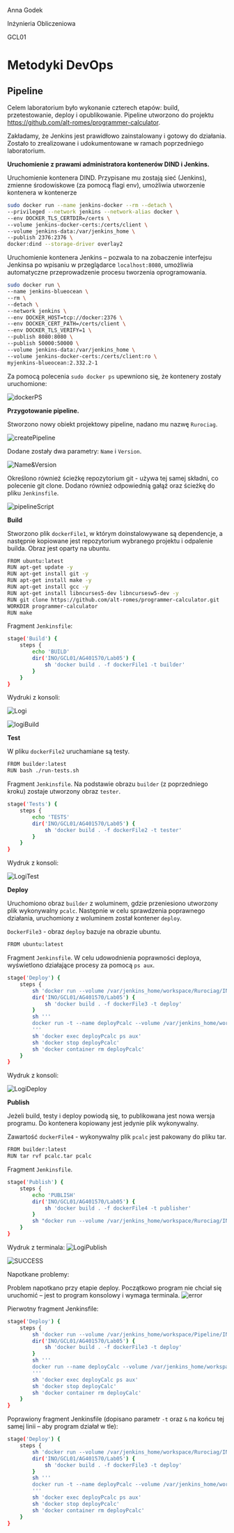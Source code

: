 Anna Godek

Inżynieria Obliczeniowa

GCL01

# Metodyki DevOps

## Pipeline

Celem laboratorium było wykonanie czterech etapów: build, przetestowanie, deploy i opublikowanie. Pipeline utworzono do projektu https://github.com/alt-romes/programmer-calculator.

Zakładamy, że Jenkins jest prawidłowo zainstalowany i gotowy do działania. Zostało to zrealizowane i udokumentowane w ramach poprzedniego laboratorium.

**Uruchomienie z prawami administratora kontenerów DIND i Jenkins.**

Uruchomienie kontenera DIND. Przypisane mu zostają sieć (Jenkins), zmienne środowiskowe (za pomocą flagi env), umożliwia utworzenie kontenera w kontenerze

```bash
sudo docker run --name jenkins-docker --rm --detach \
--privileged --network jenkins --network-alias docker \
--env DOCKER_TLS_CERTDIR=/certs \
--volume jenkins-docker-certs:/certs/client \
--volume jenkins-data:/var/jenkins_home \
--publish 2376:2376 \
docker:dind --storage-driver overlay2
```

Uruchomienie kontenera Jenkins – pozwala to na zobaczenie interfejsu Jenkinsa po wpisaniu w przeglądarce `localhost:8080`, umożliwia automatyczne przeprowadzenie procesu tworzenia oprogramowania.

```bash
sudo docker run \
--name jenkins-blueocean \
--rm \
--detach \
--network jenkins \
--env DOCKER_HOST=tcp://docker:2376 \
--env DOCKER_CERT_PATH=/certs/client \
--env DOCKER_TLS_VERIFY=1 \
--publish 8080:8080 \
--publish 50000:50000 \
--volume jenkins-data:/var/jenkins_home \
--volume jenkins-docker-certs:/certs/client:ro \
myjenkins-blueocean:2.332.2-1
```

Za pomocą polecenia `sudo docker ps` upewniono się, że kontenery zostały uruchomione:

![dockerPS](dockerPS.png)

**Przygotowanie pipeline.**

Stworzono nowy obiekt projektowy pipeline, nadano mu nazwę `Rurociag`.

![createPipeline](createPipeline.png)

Dodane zostały dwa parametry: `Name` i `Version`.

![Name&Version](Name&Version.png)

Określono również ścieżkę repozytorium git - używa tej samej składni, co polecenie git clone. Dodano również odpowiednią gałąź oraz ścieżkę do pliku `Jenkinsfile`.

![pipelineScript](pipelineScript.png)

**Build**

Stworzono plik `dockerFile1`, w którym doinstalowywane są dependencje, a następnie kopiowane jest repozytorium wybranego projektu i odpalenie builda. Obraz jest oparty na ubuntu.

```bash
FROM ubuntu:latest
RUN apt-get update -y
RUN apt-get install git -y
RUN apt-get install make -y
RUN apt-get install gcc -y
RUN apt-get install libncurses5-dev libncursesw5-dev -y
RUN git clone https://github.com/alt-romes/programmer-calculator.git
WORKDIR programmer-calculator
RUN make
```

Fragment `Jenkinsfile`:

```bash
stage('Build') {
	steps {
		echo 'BUILD'
		dir('INO/GCL01/AG401570/Lab05') {
			sh 'docker build . -f dockerFile1 -t builder'
		}
	}
}
```

Wydruki z konsoli:

![Logi](Logi.png)

![logiBuild](logiBuild.png)

**Test**

W pliku `dockerFile2` uruchamiane są testy.

```bash
FROM builder:latest
RUN bash ./run-tests.sh
```

Fragment `Jenkinsfile`. Na podstawie obrazu `builder` (z poprzedniego kroku) zostaje utworzony obraz `tester`.

```bash
stage('Tests') {
	steps {
		echo 'TESTS'
		dir('INO/GCL01/AG401570/Lab05') {
			sh 'docker build . -f dockerFile2 -t tester'
		}
	}
}
```

Wydruk z konsoli:

![LogiTest](LogiTest.png)

**Deploy**

Uruchomiono obraz `builder` z woluminem, gdzie przeniesiono utworzony plik wykonywalny `pcalc`. Następnie w celu sprawdzenia poprawnego działania, uruchomiony z woluminem został kontener `deploy`.

`DockerFile3` - obraz `deploy` bazuje na obrazie ubuntu.

```bash
FROM ubuntu:latest
```

Fragment `Jenkinsfile`. W celu udowodnienia poprawności deploya, wyświetlono działające procesy za pomocą `ps aux`.

```bash
stage('Deploy') {
	steps {
		sh 'docker run --volume /var/jenkins_home/workspace/Rurociag/INO/GCL01/AG401570/Lab05:/v builder mv pcalc /v'
		dir('INO/GCL01/AG401570/Lab05') {
			sh 'docker build . -f dockerFile3 -t deploy'
		}
		sh '''
		docker run -t --name deployPcalc --volume /var/jenkins_home/workspace/Rurociag/INO/GCL01/AG401570/Lab05:/v deploy v/pcalc&
		'''
		sh 'docker exec deployPcalc ps aux'
		sh 'docker stop deployPcalc'
		sh 'docker container rm deployPcalc'
	}
}
```

Wydruk z konsoli:

![LogiDeploy](LogiDeploy.png)

**Publish**

Jeżeli build, testy i deploy powiodą się, to publikowana jest nowa wersja programu. Do kontenera kopiowany jest jedynie plik wykonywalny.

Zawartość `dockerFile4` - wykonywalny plik `pcalc` jest pakowany do pliku tar.

```bash
FROM builder:latest
RUN tar rvf pcalc.tar pcalc
```

Fragment `Jenkinsfile`.

```bash
stage('Publish') {
	steps {
		echo 'PUBLISH'
		dir('INO/GCL01/AG401570/Lab05') {
			sh 'docker build . -f dockerFile4 -t publisher'
		}
		sh "docker run --volume /var/jenkins_home/workspace/Rurociag/INO/GCL01/AG401570/Lab05:/v publisher mv pcalc.tar /v"
	}
}
```

Wydruk z terminala:
![LogiPublish](LogiPublish.png)

![SUCCESS](SUCCESS.png)

Napotkane problemy:

Problem napotkano przy etapie deploy. Początkowo program nie chciał się uruchomić – jest to program konsolowy i wymaga terminala.
![error](error.png)

Pierwotny fragment Jenkinsfile:
```bash
stage('Deploy') {
	steps {
		sh 'docker run --volume /var/jenkins_home/workspace/Pipeline/INO/GCL01/AG401570/Lab05:/v builder mv pcalc /v'
		dir('INO/GCL01/AG401570/Lab05') {
			sh 'docker build . -f dockerFile3 -t deploy'
		}
		sh '''
		docker run --name deployCalc --volume /var/jenkins_home/workspace/Rurociag/INO/GCL01/AG401570/Lab05:/v deploy v/pcalc
		'''
		sh 'docker exec deployCalc ps aux' 
		sh 'docker stop deployCalc'
		sh 'docker container rm deployCalc'
	}
}
```
Poprawiony fragment Jenkinsfile (dopisano parametr `-t`  oraz `&` na końcu tej samej linii – aby program działał w tle):
```bash
stage('Deploy') {
	steps {
		sh 'docker run --volume /var/jenkins_home/workspace/Rurociag/INO/GCL01/AG401570/Lab05:/v builder mv pcalc /v'
		dir('INO/GCL01/AG401570/Lab05') {
			sh 'docker build . -f dockerFile3 -t deploy'
		}
		sh '''
		docker run -t --name deployPcalc --volume /var/jenkins_home/workspace/Rurociag/INO/GCL01/AG401570/Lab05:/v deploy v/pcalc&
		'''
		sh 'docker exec deployPcalc ps aux' 
		sh 'docker stop deployPcalc'
		sh 'docker container rm deployPcalc'      
	}
}
```